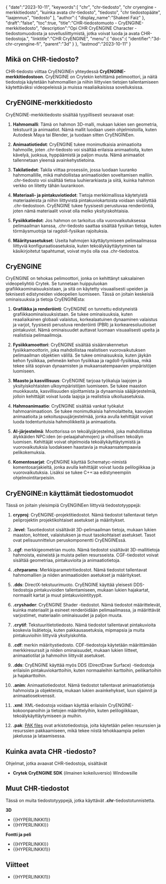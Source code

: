 {
   "date":"2023-10-11",
   "keywords":[
"chr",
"chr-tiedosto",
"chr cryengine -merkkitiedosto",
"kuinka avata chr-tiedosto",
"tiedosto",
"chr tiedostopääte",
"laajennus",
"tiedosto"
],
   "author":{
      "display_name":"Shakeel Faiz"
},
   "draft":"false",
   "toc":true,
   "title":"CHR-tiedostomuoto - CryENGINE-merkkitiedosto",
   "description":"Opi CHR CryENGINE Character -tiedostomuodosta ja sovellusliittymistä, jotka voivat luoda ja avata CHR-tiedostoja.",
   "linktitle":"CHR CryENGINE",
   "menu":{
      "docs":{
         "identifier":"3d-chr-cryengine-fi",
         "parent":"3d"
}
},
   "lastmod":"2023-10-11"
}

## Mikä on CHR-tiedosto?

CHR-tiedosto viittaa CryENGINEn yhteydessä **CryENGINE-merkkitiedostoon**. CryENGINE on Crytekin kehittämä pelimoottori, ja näitä tiedostoja käytetään hahmomallien ja niihin liittyvien tietojen tallentamiseen käytettäväksi videopeleissä ja muissa reaaliaikaisissa sovelluksissa.

## CryENGINE-merkkitiedosto

CryENGINE-merkkitiedosto sisältää tyypillisesti seuraavat osat:

1.  **Hahmomalli**: Tämä on hahmon 3D-malli, mukaan lukien sen geometria, tekstuurit ja animaatiot. Nämä mallit luodaan usein ohjelmistoilla, kuten Autodesk Maya tai Blender, ja tuodaan sitten CryENGINEen.
    
2.  **Animaatiotiedot**: CryENGINE tukee monimutkaisia animaatioita hahmoille, joten .chr-tiedosto voi sisältää erilaisia animaatioita, kuten kävelyä, juoksua, hyppäämistä ja paljon muuta. Nämä animaatiot tallennetaan yleensä avainkehystietoina.
    
3.  **Takilatiedot**: Takila viittaa prosessiin, jossa luodaan luuranko hahmomallille, mikä mahdollistaa animaatioiden soveltamisen malliin. .chr-tiedosto voi sisältää tietoa luuhierarkiasta ja siitä, kuinka hahmon verkko on liitetty tähän luurankoon.
    
4.  **Materiaali- ja pintakuviotiedot**: Tietoja merkkimallissa käytetyistä materiaaleista ja niihin liittyvistä pintakuviokartoista voidaan sisällyttää .chr-tiedostoon. CryENGINE tukee fyysisesti perustuvaa renderöintiä, joten nämä materiaalit voivat olla melko yksityiskohtaisia.
    
5.  **Fysiikkatiedot**: Jos hahmon on tarkoitus olla vuorovaikutuksessa pelimaailman kanssa, .chr-tiedosto saattaa sisältää fysiikan tietoja, kuten törmäysmuotoja tai ragdoll-fysiikan rajoituksia.
    
6.  **Määritysasetukset**: Useita hahmojen käyttäytymiseen pelimaailmassa liittyviä konfiguraatioasetuksia, kuten tekoälykäyttäytyminen tai käsikirjoitetut tapahtumat, voivat myös olla osa .chr-tiedostoa.

## CryENGINE

CryENGINE on tehokas pelimoottori, jonka on kehittänyt saksalainen videopeliyhtiö Crytek. Se tunnetaan huippuluokan grafiikkaominaisuuksistaan, ja sitä on käytetty visuaalisesti upeiden ja teknisesti edistyneiden videopelien luomiseen. Tässä on joitain keskeisiä ominaisuuksia ja tietoja CryENGINEsta:

1.  **Grafiikka ja renderöinti**: CryENGINE on tunnettu edistyneistä grafiikkaominaisuuksistaan. Se tukee ominaisuuksia, kuten reaaliaikainen globaali valaistus, korkealaatuinen dynaaminen valaistus ja varjot, fyysisesti perustuva renderöinti (PBR) ja korkearesoluutioiset pintakuviot. Nämä ominaisuudet auttavat luomaan visuaalisesti upeita ja realistisia pelimaailmoja.
    
2.  **Fysiikkamoottori**: CryENGINE sisältää sisäänrakennetun fysiikkamoottorin, joka mahdollistaa realistisen vuorovaikutuksen pelimaailman objektien välillä. Se tukee ominaisuuksia, kuten jäykän kehon fysiikkaa, pehmeän kehon fysiikkaa ja ragdoll-fysiikkaa, mikä tekee siitä sopivan dynaamisten ja mukaansatempaavien ympäristöjen luomiseen.
    
3.  **Maasto ja kasvillisuus**: CryENGINE tarjoaa työkaluja laajojen ja yksityiskohtaisten ulkoympäristöjen luomiseen. Se tukee maaston muokkausta, kasvillisuuden sijoittamista ja dynaamisia sääjärjestelmiä, jolloin kehittäjät voivat luoda laajoja ja realistisia ulkoiluasetuksia.
    
4.  **Hahmoanimaatio**: CryENGINE sisältää vankat työkalut hahmoanimaatioon. Se tukee monimutkaisia hahmolaitteita, kasvojen animaatioita ja sekoituspuujärjestelmää, jonka avulla kehittäjät voivat luoda todentuntuisia hahmoliikkeitä ja animaatioita.
    
5.  **AI-järjestelmä**: Moottorissa on tekoälyjärjestelmä, joka mahdollistaa älykkäiden NPC:iden (ei-pelaajahahmojen) ja vihollisen tekoälyn luomisen. Kehittäjät voivat ohjelmoida tekoälykäyttäytymistä ja vuorovaikutuksia luodakseen haastavia ja mukaansatempaavia pelikokemuksia.
       
6.  **Komentosarjat**: CryENGINE käyttää Schematyc-nimistä komentosarjakieltä, jonka avulla kehittäjät voivat luoda pelilogiikkaa ja vuorovaikutuksia. Lisäksi se tukee C++:aa edistyneempiin ohjelmointitarpeisiin.

## CryENGINE:n käyttämät tiedostomuodot

Tässä on joitain yleisimpiä CryENGINEen liittyviä tiedostotyyppejä:

1.  **cryproj**: CryENGINE-projektitiedostot. Nämä tiedostot tallentavat tietyn peliprojektin projektikohtaiset asetukset ja määritykset.
    
2.  **.level**: Tasotiedostot sisältävät 3D-pelimaailman tietoja, mukaan lukien maaston, kohteet, valaistuksen ja muut tasokohtaiset asetukset. Tasot ovat pelisuunnittelun peruskomponentti CryENGINEssä.
    
3.  **.cgf**: merkkigeometrian muoto. Nämä tiedostot sisältävät 3D-mallitietoja hahmoista, esineistä ja muista pelien resursseista. CGF-tiedostot voivat sisältää geometriaa, pintakuvioita ja animaatiotietoja.
    
4.  **.chrparams**: Merkkiparametritiedostot. Nämä tiedostot tallentavat hahmomallien ja niiden animaatioiden asetukset ja määritykset.
    
5.  **.dds**: DirectX-tekstuurimuoto. CryENGINE käyttää yleisesti DDS-tiedostoja pintakuvioiden tallentamiseen, mukaan lukien hajakartat, normaalit kartat ja muut pintakuviointityypit.
    
6.  **.cryshader**: CryENGINE Shader -tiedostot. Nämä tiedostot määrittelevät, kuinka materiaalit ja esineet renderöidään pelimaailmassa, ja määrittävät varjostimet, materiaalin ominaisuudet ja paljon muuta.
    
7.  **.crytif**: Tekstuuritietotiedosto. Nämä tiedostot tallentavat pintakuvioita koskevia lisätietoja, kuten pakkausasetuksia, mipmapsia ja muita pintakuvioihin liittyviä yksityiskohtia.
    
8.  **.cdf**: merkin määritystiedosto. CDF-tiedostoja käytetään määrittämään merkkiresurssit ja niiden ominaisuudet, mukaan lukien liitteet, animaatiotilat ja hahmoihin liittyvät asetukset.
    
9.  **.dds**: CryENGINE käyttää myös DDS (DirectDraw Surface) -tiedostoja erilaisiin pintakuviokarttoihin, kuten normaaleihin karttoihin, peilikartoihin ja hajakarttoihin.
    
10.  **.anim**: Animaatiotiedostot. Nämä tiedostot tallentavat animaatiotietoja hahmoista ja objekteista, mukaan lukien avainkehykset, luun sijainnit ja animaatiosekvenssit.
    
11.  **.xml**: XML-tiedostoja voidaan käyttää erilaisiin CryENGINE-kokoonpanoihin ja tietojen määrittelyihin, kuten pelilogiikkaan, tekoälykäyttäytymiseen ja muihin.
    
12.  **.pak**: [PAK files](/game/pak/) ovat arkistotiedostoja, joita käytetään pelien resurssien ja resurssien pakkaamiseen, mikä tekee niistä tehokkaampia pelien jakelussa ja lataamisessa.

## Kuinka avata CHR -tiedosto?

Ohjelmat, jotka avaavat CHR-tiedostoja, sisältävät

- **Crytek CryENGINE SDK** (ilmainen kokeiluversio) Windowsille

## Muut CHR-tiedostot

Tässä on muita tiedostotyyppejä, jotka käyttävät **.chr**-tiedostotunnistetta.

**3D**
- {{HYPERLINKKI1}}
- {{HYPERLINKKI}}

**Fontti ja peli**
- {{HYPERLINKKI}}
- {{HYPERLINKKI1}}

## Viitteet
- {{HYPERLINKKI1}}

